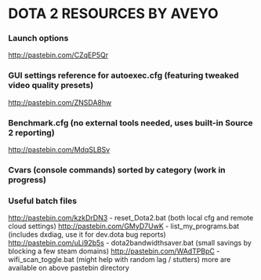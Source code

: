 # DOTA 2 RESOURCES BY AVEYO

### Launch options
http://pastebin.com/CZqEP5Qr

### GUI settings reference for autoexec.cfg (featuring tweaked video quality presets)
http://pastebin.com/ZNSDA8hw

### Benchmark.cfg (no external tools needed, uses built-in Source 2 reporting)
http://pastebin.com/MdqSLBSv

### Cvars (console commands) sorted by category (work in progress)

### Useful batch files
http://pastebin.com/kzkDrDN3 - reset_Dota2.bat (both local cfg and remote cloud settings)
http://pastebin.com/GMyD7UwK - list_my_programs.bat (includes dxdiag, use it for dev.dota bug reports)
http://pastebin.com/uLi92b5s - dota2bandwidthsaver.bat (small savings by blocking a few steam domains)
http://pastebin.com/WAdTPBpC - wifi_scan_toggle.bat (might help with random lag / stutters)
more are available on above pastebin directory
